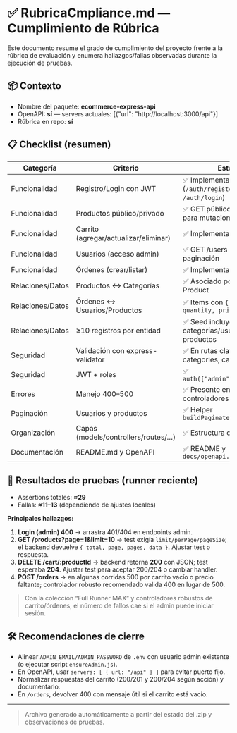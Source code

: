 # ✅ RubricaCmpliance.md — Cumplimiento de Rúbrica

Este documento resume el grado de cumplimiento del proyecto frente a la rúbrica de evaluación y enumera hallazgos/fallas observadas durante la ejecución de pruebas.

## 📦 Contexto
- Nombre del paquete: **ecommerce-express-api**
- OpenAPI: **sí** — servers actuales: [{"url": "http://localhost:3000/api"}]
- Rúbrica en repo: **sí**

## 📋 Checklist (resumen)
| Categoría | Criterio | Estado |
|---|---|---|
| Funcionalidad | Registro/Login con JWT | ✅ Implementado (`/auth/register`, `/auth/login`) |
| Funcionalidad | Productos público/privado | ✅ GET público / ✅ admin para mutaciones |
| Funcionalidad | Carrito (agregar/actualizar/eliminar) | ✅ Implementado (`/cart`) |
| Funcionalidad | Usuarios (acceso admin) | ✅ GET /users con paginación |
| Funcionalidad | Órdenes (crear/listar) | ✅ Implementado (`/orders`) |
| Relaciones/Datos | Productos ↔ Categorías | ✅ Asociado por `category` en Product |
| Relaciones/Datos | Órdenes ↔ Usuarios/Productos | ✅ Items con `{ product, quantity, price }` |
| Relaciones/Datos | ≥10 registros por entidad | ✅ Seed incluye ≥10 categorías/usuarios y ≥12 productos |
| Seguridad | Validación con express-validator | ✅ En rutas clave (products, categories, cart) |
| Seguridad | JWT + roles | ✅ `auth(["admin","customer"])` |
| Errores | Manejo 400–500 | ✅ Presente en controladores |
| Paginación | Usuarios y productos | ✅ Helper `buildPaginatedResult` |
| Organización | Capas (models/controllers/routes/…) | ✅ Estructura clara |
| Documentación | README.md y OpenAPI | ✅ README y `docs/openapi.yaml` |

## 🧪 Resultados de pruebas (runner reciente)
- Assertions totales: **≈29**
- Fallas: **≈11–13** (dependiendo de ajustes locales)

**Principales hallazgos:**
1. **Login (admin) 400** → arrastra 401/404 en endpoints admin.
2. **GET /products?page=1&limit=10** → test exigía `limit/perPage/pageSize`; el backend devuelve `{ total, page, pages, data }`. Ajustar test o respuesta.
3. **DELETE /cart/:productId** → backend retorna **200** con JSON; test esperaba **204**. Ajustar test para aceptar 200/204 o cambiar handler.
4. **POST /orders** → en algunas corridas 500 por carrito vacío o precio faltante; controlador robusto recomendado valida 400 en lugar de 500.

> Con la colección “Full Runner MAX” y controladores robustos de carrito/órdenes, el número de fallos cae si el admin puede iniciar sesión.

## 🛠️ Recomendaciones de cierre
- Alinear `ADMIN_EMAIL/ADMIN_PASSWORD` de `.env` con usuario admin existente (o ejecutar script `ensureAdmin.js`).
- En OpenAPI, usar `servers: [ { url: "/api" } ]` para evitar puerto fijo.
- Normalizar respuestas del carrito (200/201 y 200/204 según acción) y documentarlo.
- En `/orders`, devolver 400 con mensaje útil si el carrito está vacío.

---

> Archivo generado automáticamente a partir del estado del .zip y observaciones de pruebas.
